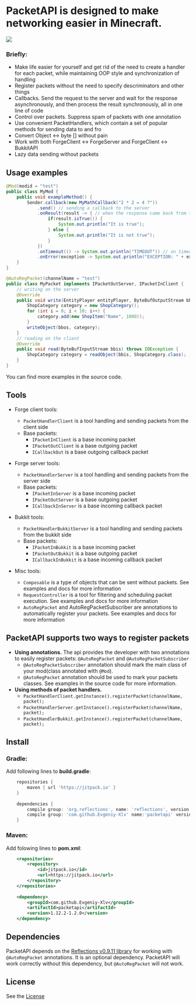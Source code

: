 # PacketAPI is designed to make networking easier in Minecraft.

[![](https://jitpack.io/v/Evgeniy-Xlv/packetapi.svg)](https://jitpack.io/#Evgeniy-Xlv/packetapi)

### Briefly:

* Make life easier for yourself and get rid of the need to create a handler for each packet, while maintaining OOP style and synchronization of handling
* Register packets without the need to specify descriminators and other things
* Callbacks. Send the request to the server and wait for the response asynchronously, and then process the result synchronously, all in one line of code
* Control over packets. Suppress spam of packets with one annotation
* Use convenient PacketHandlers, which contain a set of popular methods for sending data to and fro
* Convert Object <-> byte [] without pain
* Work with both ForgeClient <-> ForgeServer and ForgeClient <-> BukkitAPI
* Lazy data sending without packets

## Usage examples

```java
@Mod(modid = "test")
public class MyMod {
    public void exampleMethod() {
        Sender.callback(new MyMathCallback("2 * 2 = 4 ?"))
            .send() // sending a callback to the server
            .onResult(result -> { // when the response came back from the server
                if(result.isTrue()) {
                    System.out.println("It is true");
                } else {
                    System.out.println("It is not true");
                }
            })
            .onTimeout(() -> System.out.println("TIMEOUT")) // on timeout
            .onError(exception -> System.out.println("EXCEPTION: " + exception)); // if an exception thrown during execution
    }
}
```

```java
@AutoRegPacket(channelName = "test")
public class MyPacket implements IPacketOutServer, IPacketInClient { 
    // writing on the server
    @Override
    public void write(EntityPlayer entityPlayer, ByteBufOutputStream bbos) throws IOException {
        ShopCategory category = new ShopCategory();
        for (int i = 0; i < 10; i++) {
            category.add(new ShopItem("Name", 1000));
        }
        writeObject(bbos, category);
    }
    // reading on the client
    @Override
    public void read(ByteBufInputStream bbis) throws IOException {
        ShopCategory category = readObject(bbis, ShopCategory.class);
    }
}
```

You can find more examples in the source code.

## Tools

* Forge client tools:
    * `PacketHandlerClient` is a tool handling and sending packets from the client side
    * Base packets:
        * `IPacketInClient` is a base incoming packet
        * `IPacketOutClient` is a base outgoing packet
        * `ICallbackOut` is a base outgoing callback packet
* Forge server tools:
    * `PacketHandlerServer` is a tool handling and sending packets from the server side
    * Base packets:
        * `IPacketInServer` is a base incoming packet
        * `IPacketOutServer` is a base outgoing packet
        * `ICallbackInServer` is a base incoming callback packet
* Bukkit tools:
    * `PacketHandlerBukkitServer` is a tool handling and sending packets from the bukkit side
    * Base packets:
        * `IPacketInBukkit` is a base incoming packet
        * `IPacketOutBukkit` is a base outgoing packet
        * `ICallbackInBukkit` is a base incoming callback packet
    
* Misc tools:
    * `Composable` is a type of objects that can be sent without packets. See examples and docs for more information
    * `RequestController` is a tool for filtering and scheduling packet execution. See examples and docs for more information
    * `AutoRegPacket` and AutoRegPacketSubscriber are annotations to automatically register your packets. See examples and docs for more information

## PacketAPI supports two ways to register packets

* **Using annotations.** The api provides the developer with two annotations to easily register packets: `@AutoRegPacket` and `@AutoRegPacketSubscriber`
    * `@AutoRegPacketSubscriber` annotation should mark the main class of your mod(class annotated with `@Mod`).
    * `@AutoRegPacket` annotation should be used to mark your packets classes. See examples in the source code for more information.
* **Using methods of packet handlers.**
    * `PacketHandlerClient.getInstance().registerPacket(channelName, packet);`
    * `PacketHandlerServer.getInstance().registerPacket(channelName, packet);`
    * `PacketHandlerBukkit.getInstance().registerPacket(channelName, packet);`

## Install

### Gradle:

Add following lines to **build.gradle**:
```gradle
    repositories {
        maven { url 'https://jitpack.io' }
    }
    
    dependencies {
        compile group: 'org.reflections', name: 'reflections', version: '0.9.11'
        compile group: 'com.github.Evgeniy-Xlv' name:'packetapi' version:'1.12.2-1.2.0'
    }
```

### Maven:

Add folowing lines to **pom.xml**:
```xml
    <repositories>
        <repository>
            <id>jitpack.io</id>
            <url>https://jitpack.io</url>
        </repository>
    </repositories>
    
    <dependency>
        <groupId>com.github.Evgeniy-Xlv</groupId>
        <artifactId>packetapi</artifactId>
        <version>1.12.2-1.2.0</version>
    </dependency>
```

## Dependencies

PacketAPI depends on the [Reflections v0.9.11 library](https://mvnrepository.com/artifact/org.reflections/reflections/0.9.11) 
for working with `@AutoRegPacket` annotations. It is an optional dependency. PacketAPI will work correctly without this dependency, 
but `@AutoRegPacket` will not work.

## License

See the [License](https://github.com/Evgeniy-xlv/packetapi/blob/master/LICENSE)